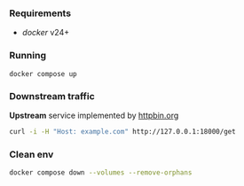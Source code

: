 ### Requirements

* *docker* v24+

### Running

```
docker compose up
```

### Downstream traffic

**Upstream** service implemented by [httpbin.org](https://httpbin.org/)

```bash
curl -i -H "Host: example.com" http://127.0.0.1:18000/get
```

### Clean env

```bash
docker compose down --volumes --remove-orphans
```
